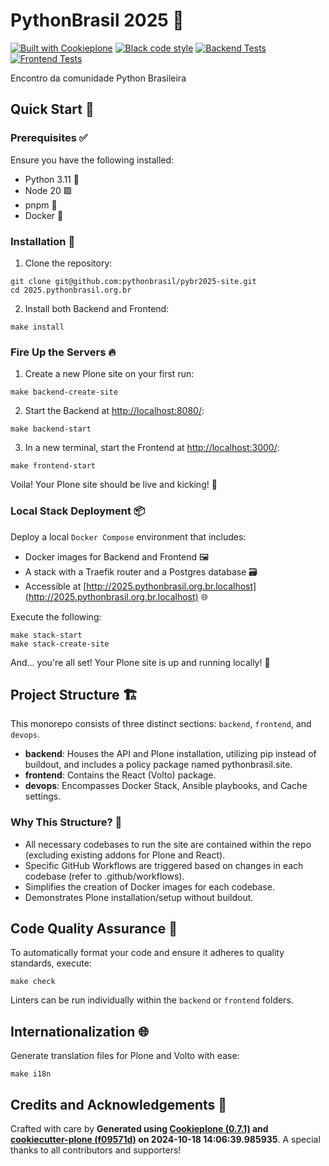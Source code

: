 # PythonBrasil 2025 🚀

[![Built with Cookieplone](https://img.shields.io/badge/built%20with-Cookieplone-0083be.svg?logo=cookiecutter)](https://github.com/plone/cookiecutter-plone/)
[![Black code style](https://img.shields.io/badge/code%20style-black-000000.svg)](https://github.com/ambv/black)
[![Backend Tests](https://github.com/pythonbrasil/pybr2025-site/actions/workflows/backend.yml/badge.svg)](https://github.com/pythonbrasil/pybr2025-site/actions/workflows/backend.yml)
[![Frontend Tests](https://github.com/pythonbrasil/pybr2025-site/actions/workflows/frontend.yml/badge.svg)](https://github.com/pythonbrasil/pybr2025-site/actions/workflows/frontend.yml)

Encontro da comunidade Python Brasileira

## Quick Start 🏁

### Prerequisites ✅

Ensure you have the following installed:

- Python 3.11 🐍
- Node 20 🟩
- pnpm 🧶
- Docker 🐳

### Installation 🔧

1. Clone the repository:

```shell
git clone git@github.com:pythonbrasil/pybr2025-site.git
cd 2025.pythonbrasil.org.br
```

2. Install both Backend and Frontend:

```shell
make install
```

### Fire Up the Servers 🔥

1. Create a new Plone site on your first run:

```shell
make backend-create-site
```

2. Start the Backend at [http://localhost:8080/](http://localhost:8080/):

```shell
make backend-start
```

3. In a new terminal, start the Frontend at [http://localhost:3000/](http://localhost:3000/):

```shell
make frontend-start
```

Voila! Your Plone site should be live and kicking! 🎉

### Local Stack Deployment 📦

Deploy a local `Docker Compose` environment that includes:

- Docker images for Backend and Frontend 🖼️
- A stack with a Traefik router and a Postgres database 🗃️
- Accessible at [http://2025.pythonbrasil.org.br.localhost](http://2025.pythonbrasil.org.br.localhost) 🌐

Execute the following:

```shell
make stack-start
make stack-create-site
```

And... you're all set! Your Plone site is up and running locally! 🚀

## Project Structure 🏗️

This monorepo consists of three distinct sections: `backend`, `frontend`, and `devops`.

- **backend**: Houses the API and Plone installation, utilizing pip instead of buildout, and includes a policy package named pythonbrasil.site.
- **frontend**: Contains the React (Volto) package.
- **devops**: Encompasses Docker Stack, Ansible playbooks, and Cache settings.

### Why This Structure? 🤔

- All necessary codebases to run the site are contained within the repo (excluding existing addons for Plone and React).
- Specific GitHub Workflows are triggered based on changes in each codebase (refer to .github/workflows).
- Simplifies the creation of Docker images for each codebase.
- Demonstrates Plone installation/setup without buildout.

## Code Quality Assurance 🧐

To automatically format your code and ensure it adheres to quality standards, execute:

```shell
make check
```

Linters can be run individually within the `backend` or `frontend` folders.

## Internationalization 🌐

Generate translation files for Plone and Volto with ease:

```shell
make i18n
```

## Credits and Acknowledgements 🙏

Crafted with care by **Generated using [Cookieplone (0.7.1)](https://github.com/plone/cookieplone) and [cookiecutter-plone (f09571d)](https://github.com/plone/cookiecutter-plone/commit/f09571dbbf1117d5c3c9b48c6a6de514f3b575a6) on 2024-10-18 14:06:39.985935**. A special thanks to all contributors and supporters!
